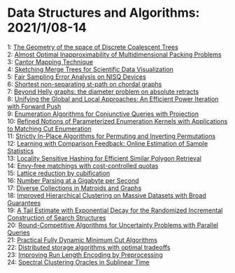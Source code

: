 # Data Structures and Algorithms: 2021/1/08-14  
1: [The Geometry of the space of Discrete Coalescent Trees](https://doi.org/10.48550/arXiv.2101.02751)  
2: [Almost Optimal Inapproximability of Multidimensional Packing Problems](https://doi.org/10.48550/arXiv.2101.02854)  
3: [Cantor Mapping Technique](https://doi.org/10.48550/arXiv.2101.03165)  
4: [Sketching Merge Trees for Scientific Data Visualization](https://doi.org/10.48550/arXiv.2101.03196)  
5: [Fair Sampling Error Analysis on NISQ Devices](https://doi.org/10.48550/arXiv.2101.03258)  
6: [Shortest non-separating st-path on chordal graphs](https://doi.org/10.48550/arXiv.2101.03519)  
7: [Beyond Helly graphs: the diameter problem on absolute retracts](https://doi.org/10.48550/arXiv.2101.03574)  
8: [Unifying the Global and Local Approaches: An Efficient Power Iteration  with Forward Push](https://doi.org/10.48550/arXiv.2101.03652)  
9: [Enumeration Algorithms for Conjunctive Queries with Projection](https://doi.org/10.48550/arXiv.2101.03712)  
10: [Refined Notions of Parameterized Enumeration Kernels with Applications  to Matching Cut Enumeration](https://doi.org/10.48550/arXiv.2101.03800)  
11: [Strictly In-Place Algorithms for Permuting and Inverting Permutations](https://doi.org/10.48550/arXiv.2101.03978)  
12: [Learning with Comparison Feedback: Online Estimation of Sample  Statistics](https://doi.org/10.48550/arXiv.2101.04176)  
13: [Locality Sensitive Hashing for Efficient Similar Polygon Retrieval](https://doi.org/10.48550/arXiv.2101.04339)  
14: [Envy-free matchings with cost-controlled quotas](https://doi.org/10.48550/arXiv.2101.04425)  
15: [Lattice reduction by cubification](https://doi.org/10.48550/arXiv.2101.04500)  
16: [Number Parsing at a Gigabyte per Second](https://doi.org/10.48550/arXiv.2101.11408)  
17: [Diverse Collections in Matroids and Graphs](https://doi.org/10.48550/arXiv.2101.04633)  
18: [Improved Hierarchical Clustering on Massive Datasets with Broad  Guarantees](https://doi.org/10.48550/arXiv.2101.04818)  
19: [A Tail Estimate with Exponential Decay for the Randomized Incremental  Construction of Search Structures](https://doi.org/10.48550/arXiv.2101.04914)  
20: [Round-Competitive Algorithms for Uncertainty Problems with Parallel  Queries](https://doi.org/10.48550/arXiv.2101.05032)  
21: [Practical Fully Dynamic Minimum Cut Algorithms](https://doi.org/10.48550/arXiv.2101.05033)  
22: [Distributed storage algorithms with optimal tradeoffs](https://doi.org/10.48550/arXiv.2101.05223)  
23: [Improving Run Length Encoding by Preprocessing](https://doi.org/10.48550/arXiv.2101.05329)  
24: [Spectral Clustering Oracles in Sublinear Time](https://doi.org/10.48550/arXiv.2101.05549)  